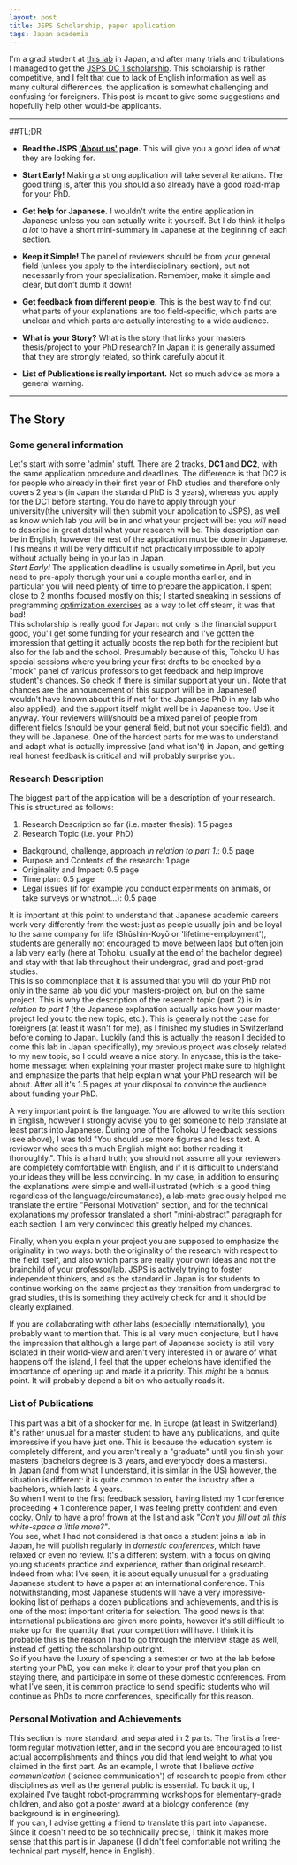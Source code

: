 ```yaml
---
layout: post
title: JSPS Scholarship, paper application
tags: Japan academia
---
```


I'm a grad student at [this lab](http://www.cmplx.riec.tohoku.ac.jp/) in Japan, and after many trials and tribulations I managed to get the [JSPS DC 1 scholarship](http://www.jsps.go.jp/english/e-pd/index.html). This scholarship is rather competitive, and I felt that due to lack of English information as well as many cultural differences, the application is somewhat challenging and confusing for foreigners. This post is meant to give some suggestions and hopefully help other would-be applicants.

----

##TL;DR

* **Read the JSPS ['About us'](http://www.jsps.go.jp/english/aboutus/index.html) page.** This will give you a good idea of what they are looking for.

* **Start Early!** Making a strong application will take several iterations. The good thing is, after this you should also already have a good road-map for your PhD.

* **Get help for Japanese.** I wouldn't write the entire application in Japanese unless you can actually write it yourself. But I do think it helps _a lot_ to have a short mini-summary in Japanese at the beginning of each section.

* **Keep it Simple!** The panel of reviewers should be from your general field (unless you apply to the interdisciplinary section), but not necessarily from your specialization. Remember, make it simple and clear, but don't dumb it down!

* **Get feedback from different people.** This is the best way to find out what parts of your explanations are too field-specific, which parts are unclear and which parts are actually interesting to a wide audience.

* **What is your Story?** What is the story that links your masters thesis/project to your PhD research? In Japan it is generally assumed that they are strongly related, so think carefully about it.

* **List of Publications is really important.** Not so much advice as more a general warning.

----

## The Story

### Some general information

Let's start with some 'admin' stuff. There are 2 tracks, **DC1** and **DC2**, with the same application procedure and deadlines. The difference is that DC2 is for people who already in their first year of PhD studies and therefore only covers 2 years (in Japan the standard PhD is 3 years), whereas you apply for the DC1 before starting. You do have to apply through your university(the university will then submit your application to JSPS), as well as know which lab you will be in and what your project will be: you _will_ need to describe in great detail what your research will be. This description can be in English, however the rest of the application must be done in Japanese. This means it will be very difficult if not practically impossible to apply without actually being in your lab in Japan.  
_Start Early!_ The application deadline is usually sometime in April, but you need to pre-apply thorugh your uni a couple months earlier, and in particular you will need plenty of time to prepare the application. I spent close to 2 months focused mostly on this; I started sneaking in sessions of programming [optimization exercises](https://www.coursera.org/course/optimization) as a way to let off steam, it was that bad!  
This scholarship is really good for Japan: not only is the financial support good, you'll get some funding for your research and I've gotten the impression that getting it actually boosts the rep both for the recipient but also for the lab and the school. Presumably because of this, Tohoku U has special sessions where you bring your first drafts to be checked by a "mock" panel of various professors to get feedback and help improve student's chances. So check if there is similar support at your uni. Note that chances are the announcement of this support will be in Japanese(I wouldn't have known about this if not for the Japanese PhD in my lab who also applied), and the support itself might well be in Japanese too. Use it anyway. Your reviewers will/should be a mixed panel of people from different fields (should be your general field, but not your specific field), and they will be Japanese. One of the hardest parts for me was to understand and adapt what is actually impressive (and what isn't) in Japan, and getting real honest feedback is critical and will probably surprise you.  
<!--  The best feedback I got from this session was "You should use more figures. If a [Japanese] reviewer gets sees so much English he might bother to read it. Maybe you can get someone to help translate it into Japanese?" Honest feedback which prompted me to get parts of short "subtitles" describing  -->

### Research Description
The biggest part of the application will be a description of your research. This is structured as follows:

1. Research Description so far (i.e. master thesis): 1.5 pages
2. Research Topic (i.e. your PhD)
  * Background, challenge, approach _in relation to part 1._: 0.5 page
  * Purpose and Contents of the research: 1 page
  * Originality and Impact: 0.5 page
  * Time plan: 0.5 page
  * Legal issues (if for example you conduct experiments on animals, or take surveys or whatnot...): 0.5 page

It is important at this point to understand that Japanese academic careers work very differently from the west: just as people usually join and be loyal to the same company for life (Shūshin-Koyō or 'lifetime-employment'), students are generally not encouraged to move between labs but often join a lab very early (here at Tohoku, usually at the end of the bachelor degree) and stay with that lab throughout their undergrad, grad and post-grad studies.  
This is so commonplace that it is assumed that you will do your PhD not only in the same lab you did your masters-project on, but on the same project. This is why the description of the research topic (part 2) is _in relation to part 1_ (the Japanese explanation actually asks how your master project led you to the new topic, etc.). This is generally not the case for foreigners (at least it wasn't for me), as I finished my studies in Switzerland before coming to Japan. Luckily (and this is actually the reason I decided to come this lab in Japan specifically), my previous project was closely related to my new topic, so I could weave a nice story. In anycase, this is the take-home message: when explaining your master project make sure to highlight and emphasize the parts that help explain what your PhD research will be about. After all it's 1.5 pages at your disposal to convince the audience about funding your PhD.  

A very important point is the language. You are allowed to write this section in English, however I strongly advise you to get someone to help translate at least parts into Japanese. During one of the Tohoku U feedback sessions (see above), I was told "You should use more figures and less text. A reviewer who sees this much English might not bother reading it thoroughly.". This is a hard truth; you should not assume all your reviewers are completely comfortable with English, and if it is difficult to understand your ideas they will be less convincing. In my case, in addition to ensuring the explanations were simple and well-illustrated (which is a good thing regardless of the language/circumstance), a lab-mate graciously helped me translate the entire "Personal Motivation" section, and for the technical explanations my professor translated a short "mini-abstract" paragraph for each section. I am very convinced this greatly helped my chances.

Finally, when you explain your project you are supposed to emphasize the originality in two ways: both the originality of the research with respect to the field itself, and also which parts are really your own ideas and not the brainchild of your professor/lab. JSPS is actively trying to foster independent thinkers, and as the standard in Japan is for students to continue working on the same project as they transition from undergrad to grad studies, this is something they actively check for and it should be clearly explained.  

If you are collaborating with other labs (especially internationally), you probably want to mention that. This is all very much conjecture, but I have the impression that although a large part of Japanese society is still very isolated in their world-view and aren't very interested in or aware of what happens off the island, I feel that the upper echelons have identified the importance of opening up and made it a priority. This _might_ be a bonus point. It will probably depend a bit on who actually reads it.

### List of Publications
This part was a bit of a shocker for me. In Europe (at least in Switzerland), it's rather unusual for a master student to have any publications, and quite impressive if you have just one. This is because the education system is completely different, and you aren't really a "graduate" until you finish your masters (bachelors degree is 3 years, and everybody does a masters).  
In Japan (and from what I understand, it is similar in the US) however, the situation is different: it is quite common to enter the industry after a bachelors, which lasts 4 years.  
So when I went to the first feedback session, having listed my 1 conference proceeding **+** 1 conference paper, I was feeling pretty confident and even cocky. Only to have a prof frown at the list and ask _"Can't you fill out all this white-space a little more?"_.  
You see, what I had not considered is that once a student joins a lab in Japan, he will publish regularly in _domestic conferences_, which have relaxed or even no review. It's a different system, with a focus on giving young students practice and experience, rather than original research. Indeed from what I've seen, it is about equally unusual for a graduating Japanese student to have a paper at an international conference. This notwithstanding, most Japanese students will have a very impressive-looking list of perhaps a dozen publications and achievements, and this is one of the most important criteria for selection. The good news is that international publications are given more points, however it's still difficult to make up for the quantity that your competition will have. I think it is probable this is the reason I had to go through the interview stage as well, instead of getting the scholarship outright.  
So if you have the luxury of spending a semester or two at the lab before starting your PhD, you can make it clear to your prof that you plan on staying there, and participate in some of these domestic conferences. From what I've seen, it is common practice to send specific students who will continue as PhDs to more conferences, specifically for this reason.  

### Personal Motivation and Achievements
This section is more standard, and separated in 2 parts. The first is a free-form regular motivation letter, and in the second you are encouraged to list actual accomplishments and things you did that lend weight to what you claimed in the first part. As an example, I wrote that I believe _active communication_ ('science communication') of research to people from other disciplines as well as the general public is essential. To back it up, I explained I've taught robot-programming workshops for elementary-grade children, and also got a poster award at a biology conference (my background is in engineering).  
If you can, I advise getting a friend to translate this part into Japanese. Since it doesn't need to be so technically precise, I think it makes more sense that this part is in Japanese (I didn't feel comfortable not writing the technical part myself, hence in English).  